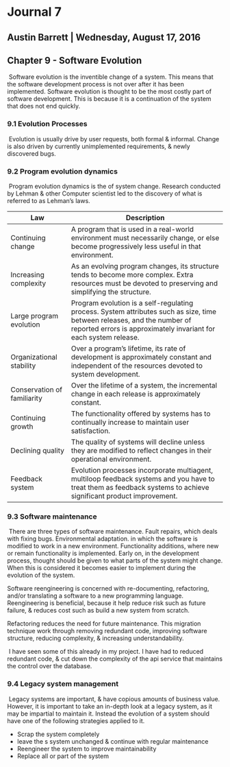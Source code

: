 # Journal 7

## Austin Barrett | Wednesday, August 17, 2016 

## Chapter 9 - Software Evolution

​	Software evolution is the inventible change of a system. This means that the software development process is not over after it has been implemented. Software evolution is thought to be the most costly part of software development. This is because it is a continuation of the system that does not end quickly.

### 9.1 Evolution Processes

​	Evolution is usually drive by user requests, both formal & informal. Change is also driven by currently unimplemented requirements, & newly discovered bugs.

### 9.2 Program evolution dynamics 

​	Program evolution dynamics is the of system change. Research conducted by Lehman & other Computer scientist led to the discovery of what is referred to as Lehman’s laws.

| Law                         | Description                              |
| --------------------------- | ---------------------------------------- |
| Continuing change           | A program that is used in a real-world environment must necessarily change, or else become progressively less useful in that environment. |
| Increasing complexity       | As an evolving program changes, its structure tends to become more complex. Extra resources must be devoted to preserving and simplifying the structure. |
| Large program evolution     | Program evolution is a self-regulating process. System attributes such as size, time between releases, and the number of reported errors is approximately invariant for each system release. |
| Organizational stability    | Over a program’s lifetime, its rate of development is approximately constant and independent of the resources devoted to system development. |
| Conservation of familiarity | Over the lifetime of a system, the incremental change in each release is approximately constant. |
| Continuing growth           | The functionality offered by systems has to continually increase to maintain user satisfaction. |
| Declining quality           | The quality of systems will decline unless they are modified to reflect changes in their operational environment. |
| Feedback system             | Evolution processes incorporate multiagent, multiloop feedback systems and you have to treat them as feedback systems to achieve significant product improvement. |

### 9.3 Software maintenance

​	There are three types of software maintenance. Fault repairs, which deals with fixing bugs. Environmental adaptation. in which the software is modified to work in a new environment. Functionality additions, where new or remain functionality is implemented. Early on, in the development process, thought should be given to what parts of the system might change. When this is considered it becomes easier to implement during the evolution of the system.

Software reengineering is concerned with re-documenting, refactoring, and/or translating a software to a new programming language. Reengineering is beneficial, because it help reduce risk such as future failure, & reduces cost such as build a new system from scratch.

Refactoring reduces the need for future maintenance. This migration technique work through removing redundant code, improving software structure, reducing complexity, & increasing understandability.

​	I have seen some of this already in my project. I have had to reduced redundant code, & cut down the complexity of the api service that maintains the control over the database.

### 9.4 Legacy system management

​	Legacy systems are important, & have copious amounts of business value. However, it is important to take an in-depth look at a legacy system, as it may be impartial to maintain it. Instead the evolution of a system should have one of the following strategies applied to it.

- Scrap the system completely
- leave the s system unchanged & continue with regular maintenance
- Reengineer the system to improve maintainability
- Replace all or part of the system


